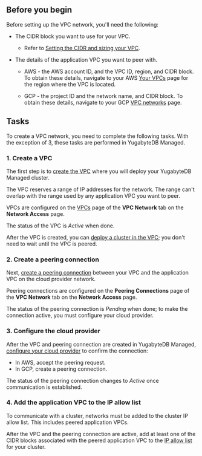 <!---
title: Set up a VPC network
headerTitle:
linkTitle: Set up a VPC network
description: How to set up and VPC network in YugabyteDB Managed.
menu:
  preview:
    identifier: cloud-vpc-setup
    parent: cloud-vpcs
    weight: 20
--->

## Before you begin

Before setting up the VPC network, you'll need the following:

- The CIDR block you want to use for your VPC.

  - Refer to [Setting the CIDR and sizing your VPC](../cloud-vpc-intro/#setting-the-cidr-and-sizing-your-vpc).

- The details of the application VPC you want to peer with.

  - AWS - the AWS account ID, and the VPC ID, region, and CIDR block. To obtain these details, navigate to your AWS [Your VPCs](https://console.aws.amazon.com/vpc/home?#vpcs) page for the region where the VPC is located.

  - GCP - the project ID and the network name, and CIDR block. To obtain these details, navigate to your GCP [VPC networks](https://console.cloud.google.com/networking/networks) page.

## Tasks

To create a VPC network, you need to complete the following tasks. With the exception of 3, these tasks are performed in YugabyteDB Managed.

### 1. Create a VPC

The first step is to [create the VPC](../cloud-add-vpc/#create-a-vpc) where you will deploy your YugabyteDB Managed cluster.

The VPC reserves a range of IP addresses for the network. The range can't overlap with the range used by any application VPC you want to peer.

VPCs are configured on the [VPCs](../cloud-add-vpc/) page of the **VPC Network** tab on the **Network Access** page.

The status of the VPC is _Active_ when done.

After the VPC is created, you can [deploy a cluster in the VPC](../cloud-add-vpc/#deploy-a-cluster-in-a-vpc); you don't need to wait until the VPC is peered.

### 2. Create a peering connection

Next, [create a peering connection](../cloud-add-peering/) between your VPC and the application VPC on the cloud provider network.

Peering connections are configured on the **Peering Connections** page of the **VPC Network** tab on the **Network Access** page.

The status of the peering connection is _Pending_ when done; to make the connection active, you must configure your cloud provider.

### 3. Configure the cloud provider

After the VPC and peering connection are created in YugabyteDB Managed, [configure your cloud provider](../cloud-configure-provider) to confirm the connection:

- In AWS, accept the peering request.
- In GCP, create a peering connection.

The status of the peering connection changes to _Active_ once communication is established.

### 4. Add the application VPC to the IP allow list

To communicate with a cluster, networks must be added to the cluster IP allow list. This includes peered application VPCs.

After the VPC and the peering connection are active, add at least one of the CIDR blocks associated with the peered application VPC to the [IP allow list](../../../cloud-secure-clusters/add-connections/) for your cluster.
